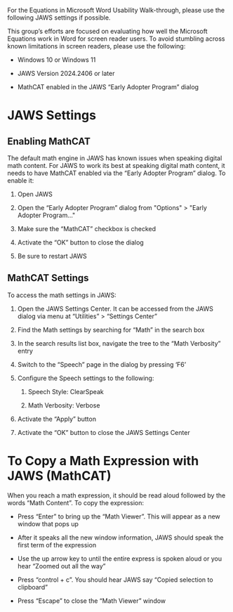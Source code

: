 For the Equations in Microsoft Word Usability Walk-through, please use
the following JAWS settings if possible.

This group’s efforts are focused on evaluating how well the Microsoft
Equations work in Word for screen reader users. To avoid stumbling
across known limitations in screen readers, please use the following:

- Windows 10 or Windows 11

- JAWS Version 2024.2406 or later

- MathCAT enabled in the JAWS “Early Adopter Program” dialog

# JAWS Settings

## Enabling MathCAT

The default math engine in JAWS has known issues when speaking digital
math content. For JAWS to work its best at speaking digital math
content, it needs to have MathCAT enabled via the “Early Adopter
Program” dialog. To enable it:

1.  Open JAWS

2.  Open the “Early Adopter Program” dialog from "Options" \> "Early
    Adopter Program..."

3.  Make sure the “MathCAT” checkbox is checked

4.  Activate the “OK” button to close the dialog

5.  Be sure to restart JAWS

## MathCAT Settings

To access the math settings in JAWS:

1.  Open the JAWS Settings Center. It can be accessed from the JAWS
    dialog via menu at “Utilities” \> “Settings Center”

2.  Find the Math settings by searching for “Math” in the search box

3.  In the search results list box, navigate the tree to the “Math
    Verbosity” entry

4.  Switch to the “Speech” page in the dialog by pressing ‘F6’

5.  Configure the Speech settings to the following:

    1.  Speech Style: ClearSpeak

    2.  Math Verbosity: Verbose

6.  Activate the “Apply” button

7.  Activate the “OK” button to close the JAWS Settings Center

# To Copy a Math Expression with JAWS (MathCAT)

When you reach a math expression, it should be read aloud followed by
the words “Math Content”. To copy the expression:

- Press “Enter” to bring up the “Math Viewer”. This will appear as a new
  window that pops up

- After it speaks all the new window information, JAWS should speak the first term of the expression 

- Use the up arrow key to until the entire express is spoken aloud or
  you hear “Zoomed out all the way”

- Press “control + c”. You should hear JAWS say “Copied selection to
  clipboard”

- Press “Escape” to close the “Math Viewer” window
